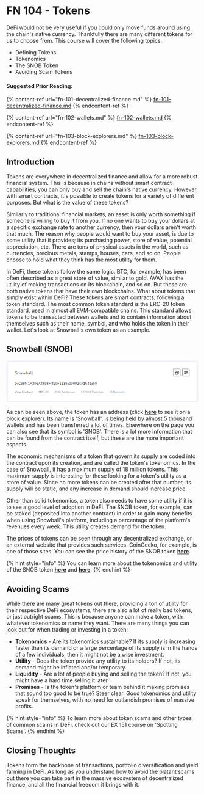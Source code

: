 # FN 104 - Tokens

DeFi would not be very useful if you could only move funds around using the chain's native currency. Thankfully there are many different tokens for us to choose from. This course will cover the following topics:

* Defining Tokens
* Tokenomics
* The SNOB Token
* Avoiding Scam Tokens

#### Suggested Prior Reading:

{% content-ref url="fn-101-decentralized-finance.md" %}
[fn-101-decentralized-finance.md](fn-101-decentralized-finance.md)
{% endcontent-ref %}

{% content-ref url="fn-102-wallets.md" %}
[fn-102-wallets.md](fn-102-wallets.md)
{% endcontent-ref %}

{% content-ref url="fn-103-block-explorers.md" %}
[fn-103-block-explorers.md](fn-103-block-explorers.md)
{% endcontent-ref %}

## Introduction

Tokens are everywhere in decentralized finance and allow for a more robust financial system. This is because in chains without smart contract capabilities, you can only buy and sell the chain's native currency. However, with smart contracts, it's possible to create tokens for a variety of different purposes. But what is the value of these tokens?

Similarly to traditional financial markets, an asset is only worth something if someone is willing to buy it from you. If no one wants to buy your dollars at a specific exchange rate to another currency, then your dollars aren't worth that much. The reason why people would want to buy your asset, is due to some utility that it provides; its purchasing power, store of value, potential appreciation, etc. There are tons of physical assets in the world, such as currencies, precious metals, stamps, houses, cars, and so on. People choose to hold what they think has the most utility for them.

In DeFi, these tokens follow the same logic. BTC, for example, has been often described as a great store of value, similar to gold. AVAX has the utility of making transactions on its blockchain, and so on. But those are both native tokens that have their own blockchains. What about tokens that simply exist within DeFi? These tokens are smart contracts, following a token standard. The most common token standard is the ERC-20 token standard, used in almost all EVM-compatible chains. This standard allows tokens to be transacted between wallets and to contain information about themselves such as their name, symbol, and who holds the token in their wallet. Let's look at Snowball's own token as an example.

## Snowball (SNOB)

![](<../../.gitbook/assets/image (6).png>)

As can be seen above, the token has an address (click [**here**](https://snowtrace.io/token/0xC38f41A296A4493Ff429F1238e030924A1542e50) to see it on a block explorer). Its name is 'Snowball', is being held by almost 5 thousand wallets and has been transferred a lot of times. Elsewhere on the page you can also see that its symbol is 'SNOB'. There is a lot more information that can be found from the contract itself, but these are the more important aspects.

The economic mechanisms of a token that govern its supply are coded into the contract upon its creation, and are called the token's tokenomics. In the case of Snowball, it has a maximum supply of 18 million tokens. This maximum supply is interesting for those looking for a token's utility as a store of value. Since no more tokens can be created after that number, its supply will be static, and any increase in demand should increase price.

Other than solid tokenomics, a token also needs to have some utility if it is to see a good level of adoption in DeFi. The SNOB token, for example, can be staked (deposited into another contract) in order to gain many benefits when using Snowball's platform, including a percentage of the platform's revenues every week. This utility creates demand for the token.

The prices of tokens can be seen through any decentralized exchange, or an external website that provides such services. CoinGecko, for example, is one of those sites. You can see the price history of the SNOB token [**here**](https://www.coingecko.com/en/coins/snowball).

{% hint style="info" %}
You can learn more about the tokenomics and utility of the SNOB token [**here**](../../governance/snob.md) and [**here**](../../governance/xsnob/).
{% endhint %}

## Avoiding Scams

While there are many great tokens out there, providing a ton of utility for their respective DeFi ecosystems, there are also a lot of really bad tokens, or just outright scams. This is because anyone can make a token, with whatever tokenomics or name they want. There are many things you can look out for when trading or investing in a token:

* **Tokenomics** - Are its tokenomics sustainable? If its supply is increasing faster than its demand or a large percentage of its supply is in the hands of a few individuals, then it might not be a wise investment.
* **Utility** - Does the token provide any utility to its holders? If not, its demand might be inflated and/or temporary.
* **Liquidity** - Are a lot of people buying and selling the token? If not, you might have a hard time selling it later.
* **Promises** - Is the token's platform or team behind it making promises that sound too good to be true? Steer clear. Good tokenomics and utility speak for themselves, with no need for outlandish promises of massive profits.

{% hint style="info" %}
To learn more about token scams and other types of common scams in DeFi, check out our EX 151 course on 'Spotting Scams'.
{% endhint %}

## Closing Thoughts

Tokens form the backbone of transactions, portfolio diversification and yield farming in DeFi. As long as you understand how to avoid the blatant scams out there you can take part in the massive ecosystem of decentralized finance, and all the financial freedom it brings with it.
